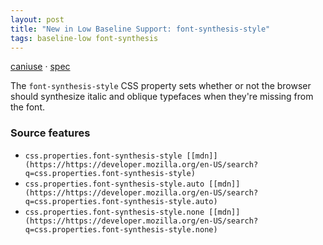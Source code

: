 ```yaml
---
layout: post
title: "New in Low Baseline Support: font-synthesis-style"
tags: baseline-low font-synthesis
---
```


[caniuse](https://caniuse.com/?search=font-synthesis-style) · [spec](https://drafts.csswg.org/css-fonts-4/#font-synthesis-style)

The `font-synthesis-style` CSS property sets whether or not the browser should synthesize italic and oblique typefaces when they're missing from the font.

### Source features

- ``css.properties.font-synthesis-style [[mdn]](https://https://developer.mozilla.org/en-US/search?q=css.properties.font-synthesis-style)``
- ``css.properties.font-synthesis-style.auto [[mdn]](https://https://developer.mozilla.org/en-US/search?q=css.properties.font-synthesis-style.auto)``
- ``css.properties.font-synthesis-style.none [[mdn]](https://https://developer.mozilla.org/en-US/search?q=css.properties.font-synthesis-style.none)``
